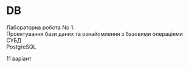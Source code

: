 # DB  
Лабораторна робота No 1.  
Проектування бази даних та ознайомлення з базовими операціями СУБД  
PostgreSQL  

11 варіант